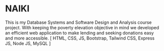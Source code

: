 # NAIKI
This is my Database Systems and Software Design and Analysis course project. With keeping the poverty elevation objective in mind we developed an efficient web application to make lending and seeking donations easy and more accessible.
[ HTML, CSS, JS, Bootstrap, Tailwind CSS, Express JS, Node JS, MySQL ]
